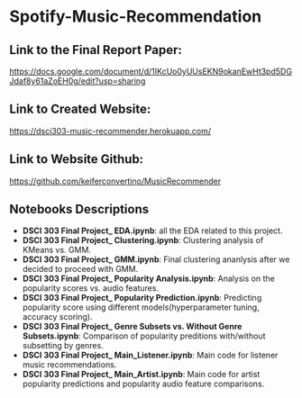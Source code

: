 # Spotify-Music-Recommendation

## Link to the Final Report Paper:

https://docs.google.com/document/d/1IKcUo0yUUsEKN9okanEwHt3pd5DGJdaf8y61aZoEH0g/edit?usp=sharing

## Link to Created Website:

https://dsci303-music-recommender.herokuapp.com/

## Link to Website Github:

https://github.com/keiferconvertino/MusicRecommender

## Notebooks Descriptions
* **DSCI 303 Final Project_ EDA.ipynb**: all the EDA related to this project.
* **DSCI 303 Final Project_ Clustering.ipynb**: Clustering analysis of KMeans vs. GMM.
* **DSCI 303 Final Project_ GMM.ipynb**: Final clustering ananlysis after we decided to proceed with GMM.
* **DSCI 303 Final Project_ Popularity Analysis.ipynb**: Analysis on the popularity scores vs. audio features.
* **DSCI 303 Final Project_ Popularity Prediction.ipynb**: Predicting popularity score using different models(hyperparameter tuning, accuracy scoring).
* **DSCI 303 Final Project_ Genre Subsets vs. Without Genre Subsets.ipynb**: Comparison of popularity preditions with/without subsetting by genres.
* **DSCI 303 Final Project_ Main_Listener.ipynb**: Main code for listener music recommendations.
* **DSCI 303 Final Project_ Main_Artist.ipynb**: Main code for artist popularity predictions and popularity audio feature comparisons. 
